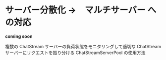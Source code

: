 # サーバー分散化 →　マルチサーバー への対応

**coming soon**

複数の ChatStream サーバーの負荷状態をモニタリングして適切な ChatStream サーバーにリクエストを振り分ける ChatStreamServerPool の使用方法

